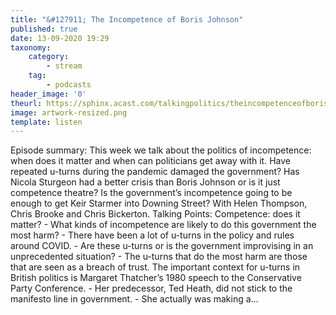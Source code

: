 ```yaml
---
title: "&#127911; The Incompetence of Boris Johnson"
published: true
date: 13-09-2020 19:29
taxonomy:
    category:
        - stream
    tag:
        - podcasts
header_image: '0'
theurl: https://sphinx.acast.com/talkingpolitics/theincompetenceofborisjohnson/media.mp3
image: artwork-resized.png
template: listen
--- 
```

Episode summary: This week we talk about the politics of incompetence: when does it matter and when can politicians get away with it. Have repeated u-turns during the pandemic damaged the government? Has Nicola Sturgeon had a better crisis than Boris Johnson or is it just competence theatre? Is the government’s incompetence going to be enough to get Keir Starmer into Downing Street? With Helen Thompson, Chris Brooke and Chris Bickerton. Talking Points: Competence: does it matter? - What kinds of incompetence are likely to do this government the most harm? - There have been a lot of u-turns in the policy and rules around COVID. - Are these u-turns or is the government improvising in an unprecedented situation? - The u-turns that do the most harm are those that are seen as a breach of trust. The important context for u-turns in British politics is Margaret Thatcher’s 1980 speech to the Conservative Party Conference. - Her predecessor, Ted Heath, did not stick to the manifesto line in government. - She actually was making a…
